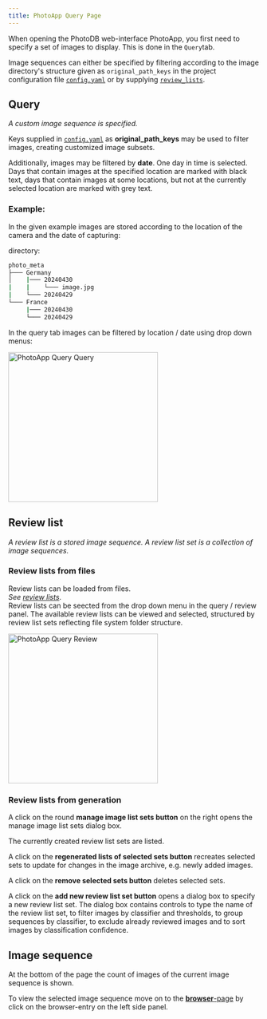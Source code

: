 ```yaml
---
title: PhotoApp Query Page
---
```


When opening the PhotoDB web-interface PhotoApp, you first need to specify a set of images to display. This is done in the `Query`tab.

Image sequences can either be specified by filtering according to the image directory's structure given as `original_path_keys` in the project configuration file [`config.yaml`](/photodb_documentation/configuration/PhotoDB.html) or by supplying [`review_lists`](/photodb_documentation/usage/review_lists.html).

## Query

*A custom image sequence is specified.*

Keys supplied in [`config.yaml`](/photodb_documentation/configuration/photodb.html) as **original_path_keys** may be used to filter images, creating customized image subsets.

Additionally, images may be filtered by **date**. One day in time is selected. Days that contain images at the specified location are marked with black text, days that contain images at some locations, but not at the currently selected location are marked with grey text.

### Example:

In the given example images are stored according to the location  of the camera and the date of capturing:

directory:
```bash
photo_meta
├─── Germany
│    |─── 20240430
|    |    └─── image.jpg 
|    └─── 20240429
└─── France
     |─── 20240430
     └─── 20240429
```

In the query tab images can be filtered by location / date using drop down menus:

<img src="/photodb_documentation/assets/PhotoApp_query_query.png" alt="PhotoApp Query Query" width="auto" height="300" align="center">

## Review list

*A review list is a stored image sequence. A review list set is a collection of image sequences.*

### Review lists from files

Review lists can be loaded from files.  
*See [review lists](/photodb_documentation/usage/review_lists.html)*.  
Review lists can be seected from the drop down menu in the query / review panel. The available review lists can be viewed and selected, structured by review list sets reflecting file system folder structure.

<img src="/photodb_documentation/assets/PhotoApp_query_reviewlist.png" alt="PhotoApp Query Review" width="auto" height="300" align="center">

### Review lists from generation

A click on the round **manage image list sets button** on the right opens the manage image list sets dialog box.

The currently created review list sets are listed.

A click on the **regenerated lists of selected sets button** recreates selected sets to update for changes in the image archive, e.g. newly added images.

A click on the **remove selected sets button** deletes selected sets.

A click on the **add new review list set button** opens a dialog box to specify a new review list set. The dialog box contains controls to type the name of the review list set, to filter images by classifier and thresholds, to group sequences by classifier, to exclude already reviewed images and to sort images by classification confidence.

## Image sequence

At the bottom of the page the count of images of the current image sequence is shown.

To view the selected image sequence move on to the [**browser**-page](/photodb_documentation/usage/photoapp_browser.html) by click on the browser-entry on the left side panel.

